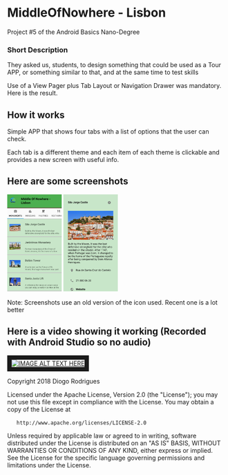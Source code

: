 # MiddleOfNowhere - Lisbon
<p>Project #5 of the Android Basics Nano-Degree</p>

### Short Description

<p>They asked us, students, to design something that could be used as a Tour APP, or something similar to that, and at the same time to test skills</p>
<p>Use of a View Pager plus Tab Layout or Navigation Drawer was mandatory. Here is the result.</p>

## How it works

<p>Simple APP that shows four tabs with a list of options that the user can check.</p>
<p>Each tab is a different theme and each item of each theme is clickable and provides a new screen with useful info.</p>

## Here are some screenshots

<p><img src="https://github.com/DFRodri/MiddleOfNowhere/blob/master/screenshot/Screenshot_1.png" height="25%" width="25%">
<img src="https://github.com/DFRodri/MiddleOfNowhere/blob/master/screenshot/Screenshot_2.png" width="25%" height="25%"></p>

<p>Note: Screenshots use an old version of the icon used. Recent one is a lot better</p>

## Here is a video showing it working (Recorded with Android Studio so no audio)

<a href="http://www.youtube.com/watch?feature=player_embedded&v=-tsw1_RL7Q4" target="_blank"><img src="http://img.youtube.com/vi/-tsw1_RL7Q4/0.jpg" alt="IMAGE ALT TEXT HERE" width="240" height="180" border="10" /></a>

   Copyright 2018 Diogo Rodrigues

   Licensed under the Apache License, Version 2.0 (the "License");
   you may not use this file except in compliance with the License.
   You may obtain a copy of the License at

       http://www.apache.org/licenses/LICENSE-2.0

   Unless required by applicable law or agreed to in writing, software
   distributed under the License is distributed on an "AS IS" BASIS,
   WITHOUT WARRANTIES OR CONDITIONS OF ANY KIND, either express or implied.
   See the License for the specific language governing permissions and
   limitations under the License.
